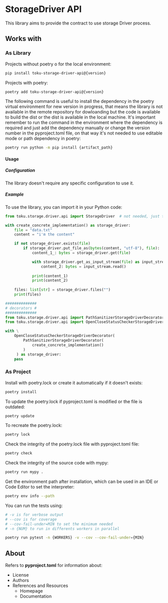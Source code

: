 # StorageDriver API

This library aims to provide the contract to use storage Driver process.

## Works with

### As Library

Projects without poetry o for the local environment:

```bash
pip install toku-storage-driver-api@{version}
```

Projects with poetry:

```bash
poetry add toku-storage-driver-api@{version}
```

The following command is useful to install the dependency in the poetry virtual environment for new version in progress, that means the library is not available in the remote repository for dowloanding but the code is available to build the dist or the dist is available in the local machine. It's important remember to run the command in the environment where the dependency is required and just add the dependency manually or change the version number in the pyproject.toml file, on that way it's not needed to use editable mode or path dependency in poetry:

```bash
poetry run python -m pip install {artifact_path}
```

#### Usage

##### Configuration

The library doesn't require any specific configuration to use it.

##### Example

To use the library, you can import it in your Python code:

```python
from toku.storage.driver.api import StorageDriver  # not needed, just to show the type of class to use

with create_concrete_implementation() as storage_driver:
    file = "data.txt"
    content = "i'm the content"

    if not storage_driver.exists(file)
        if storage_driver.put_file_as(bytes(content, "utf-8"), file):
            content_1_: bytes = storage_driver.get(file)

            with storage_driver.get_as_input_stream(file) as input_stream:
                content_2: bytes = input_stream.read()
            
            print(content_1)
            print(content_2)
    
    files: list[str] = storage_driver.files("")
    print(files)

##############
# decorators #
##############
from toku.storage.driver.api import PathSanitizerStorageDriverDecorator  # to use path sanitizer
from toku.storage.driver.api import OpenCloseStatusCheckerStorageDriverDecorator  # to use open / close checker status

with \
    OpenCloseStatusCheckerStorageDriverDecorator(
        PathSanitizerStorageDriverDecorator(
            create_concrete_implementation()
        )
     ) as storage_driver:
    pass
```

### As Project

Install with poetry.lock or create it automatically if it doesn't exists:

```bash
poetry install
```

To update the poetry.lock if pyproject.toml is modified or the file is outdated:

```bash
poetry update
```

To recreate the poetry.lock:

```bash
poetry lock
```

Check the integrity of the poetry.lock file with pyproject.toml file:

```bash
poetry check
```

Check the integrity of the source code with mypy:

```bash
poetry run mypy .
```

Get the environment path after installation, which can be used in an IDE or Code Editor to set the interpreter:

```bash
poetry env info --path
```

You can run the tests using:

```bash
# -v is for verbose output
# --cov is for coverage
# --cov-fail-under=MIN to set the minimum needed
# -n {NUM} to run in differents workers in parallel

poetry run pytest -n {WORKERS} -v --cov --cov-fail-under={MIN}
```

## About

Refers to **pyproject.toml** for information about:

- License
- Authors
- References and Resources
    - Homepage
    - Documentation
